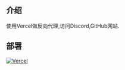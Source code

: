 ## 介绍
使用Vercel做反向代理,访问Discord,GitHub网站.
## 部署
[![Vercel](https://vercel.com/button)](https://vercel.com/import/project?template=https://github.com/XiaoXinYo/Vercel_Reverse_Proxy)
